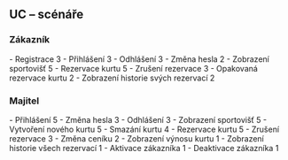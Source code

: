 <h2>UC – scénáře</h2>
<h3>Zákazník</h3>
  -	Registrace 3
  -	Přihlášení 3
  -	Odhlášení 3
  - Změna hesla 2
  -	Zobrazení sportovišť 5
  -	Rezervace kurtu 5
  -	Zrušení rezervace 3
  -	Opakovaná rezervace kurtu 2
  -	Zobrazení historie svých rezervací 2
<h3>	Majitel</h3>
  -	Přihlášení 5
  -	Změna hesla 3
  -	Odhlášení 3
  -	Zobrazení sportovišť 5
  -	Vytvoření nového kurtu 5
  -	Smazání kurtu 4
  -	Rezervace kurtu 5
  -	Zrušení rezervace 3
  -	Změna ceníku 2
  -	Zobrazení výnosu kurtu 1
  -	Zobrazení historie všech rezervací 1
  - Aktivace zákazníka 1
  - Deaktivace zákazníka 1
